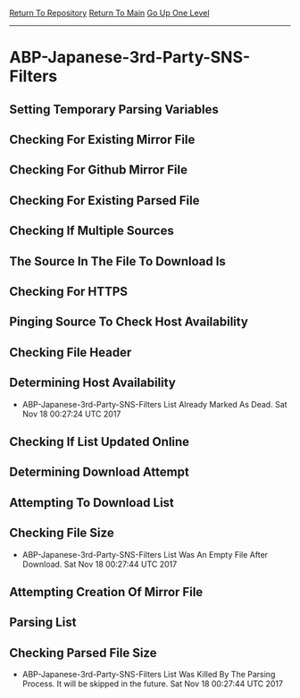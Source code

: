 [Return To Repository](https://github.com/deathbybandaid/piholeparser/)
[Return To Main](https://github.com/deathbybandaid/piholeparser/blob/master/RecentRunLogs/Mainlog.md)
[Go Up One Level](https://github.com/deathbybandaid/piholeparser/blob/master/RecentRunLogs/TopLevelScripts/30-Processing-Blacklists.md)
____________________________________
# ABP-Japanese-3rd-Party-SNS-Filters
## Setting Temporary Parsing Variables
## Checking For Existing Mirror File
## Checking For Github Mirror File
## Checking For Existing Parsed File
## Checking If Multiple Sources
## The Source In The File To Download Is
## Checking For HTTPS
## Pinging Source To Check Host Availability
## Checking File Header
## Determining Host Availability
* ABP-Japanese-3rd-Party-SNS-Filters List Already Marked As Dead. Sat Nov 18 00:27:24 UTC 2017
## Checking If List Updated Online
## Determining Download Attempt
## Attempting To Download List
## Checking File Size
* ABP-Japanese-3rd-Party-SNS-Filters List Was An Empty File After Download. Sat Nov 18 00:27:44 UTC 2017
## Attempting Creation Of Mirror File
## Parsing List
## Checking Parsed File Size
* ABP-Japanese-3rd-Party-SNS-Filters List Was Killed By The Parsing Process. It will be skipped in the future. Sat Nov 18 00:27:44 UTC 2017

